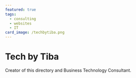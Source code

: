 ```yaml
---
featured: true
tags:
  - consulting
  - websites
  - IT
card_image: /techbytiba.png
---
```


# Tech by Tiba

Creator of this directory and Business Technology Consultant.
